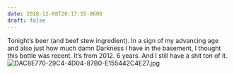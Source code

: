 ```yaml
---
date: 2018-12-08T20:17:55-0600
draft: false
---
```




Tonight’s beer (and beef stew ingredient). In a sign of my advancing age and also just how much damn Darkness I have in the basement, I thought this bottle was recent. It’s from 2012\. 6 years. And I still have a shit ton of it. ![DAC8E770-29C4-4D04-87B0-E155442C4E27.jpg](http://ianwhitney.micro.blog/uploads/2018/7940af6858.jpg)



